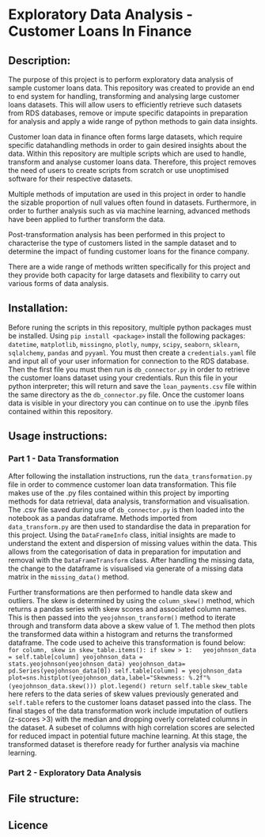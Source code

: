 # Exploratory Data Analysis - Customer Loans In Finance

## Description:
The purpose of this project is to perform exploratory data analysis of sample customer loans data. This repository was created to provide an end to end system for handling, transforming and analysing large customer loans datasets. This will allow users to efficiently retrieve such datasets from RDS databases, remove or impute specific datapoints in preparation for analysis and apply a wide range of python methods to gain data insights.

Customer loan data in finance often forms large datasets, which require specific datahandling methods in order to gain desired insights about the data. Within this repository are multiple scripts which are used to handle, transform and analyse customer loans data. Therefore, this project removes the need of users to create scripts from scratch or use unoptimised software for their respective datasets.

Multiple methods of imputation are used in this project in order to handle the sizable proportion of null values often found in datasets. Furthermore, in order to further analysis such as via machine learning, advanced methods have been applied to further transform the data.

Post-transformation analysis has been performed in this project to characterise the type of customers listed in the sample dataset and to determine the impact of funding customer loans for the finance company.

There are a wide range of methods written specifically for this project and they provide both capacity for large datasets and flexibility to carry out various forms of data analysis.

## Installation:
Before runing the scripts in this repository, multiple python packages must be installed. Using `pip install <package>` install the following packages: `datetime`, `matplotlib`, `missingno`, `plotly`, `numpy`, `scipy`, `seaborn`, `sklearn`, `sqlalchemy`, `pandas` and `pyyaml`. You must then create a `credentials.yaml` file and input all of your user information for connection to the RDS database. Then the first file you must then run is `db_connector.py` in order to retrieve the customer loans dataset using your credentials. Run this file in your python interpreter; this will return and save the `loan_payments.csv` file within the same directory as the `db_connector.py` file. Once the customer loans data is visible in your directory you can continue on to use the .ipynb files contained within this repository.

## Usage instructions:
### Part 1 - Data Transformation
After following the installation instructions, run the `data_transformation.py` file in order to commence customer loan data transformation. This file makes use of the .py files contained within this project by importing methods for data retrieval, data analysis, transformation and visualisation. The .csv file saved during use of `db_connector.py` is then loaded into the notebook as a pandas dataframe. Methods imported from `data_transform.py` are then used to standardise the data in preparation for this project. Using the `DataFrameInfo` class, initial insights are made to understand the extent and dispersion of missing values within the data. This allows from the categorisation of data in preparation for imputation and removal with the `DataFrameTransform` class. After handling the missing data, the change to the dataframe is visualised via generate of a missing data matrix in the `missing_data()` method.

Further transformations are then performed to handle data skew and outliers. The skew is determined by using the `column_skew()` method, which returns a pandas series with skew scores and associated column names. This is then passed into the `yeojohnson_transform()` method to iterate through and transform data above a skew value of 1. The method then plots the transformed data within a histogram and returns the transformed dataframe. The code used to acheive this transformation is found below: ```for column, skew in skew_table.items():
            if skew > 1:  
                yeojohnson_data = self.table[column]
                yeojohnson_data = stats.yeojohnson(yeojohnson_data)
                yeojohnson_data= pd.Series(yeojohnson_data[0])
                self.table[column] = yeojohnson_data
                plot=sns.histplot(yeojohnson_data,label="Skewness: %.2f"%(yeojohnson_data.skew()))
                plot.legend()
        return self.table```
`skew_table` here refers to the data series of skew values previously generated and `self.table` refers to the customer loans dataset passed into the class. The final stages of the data transformation work include imputation of outliers (z-scores >3) with the median and dropping overly correlated columns in the dataset. A subeset of columns with high correlation scores are selected for reduced impact in potential future machine learning. At this stage, the transformed dataset is therefore ready for further analysis via machine learning.

### Part 2 - Exploratory Data Analysis


## File structure:

## Licence
